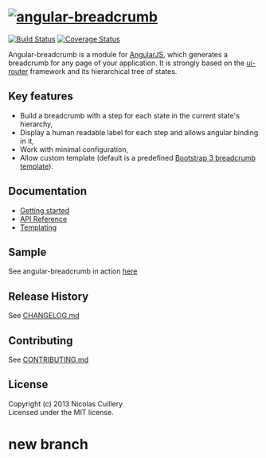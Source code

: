 # [![angular-breadcrumb](https://raw.github.com/ncuillery/angular-breadcrumb/master/sample/img/logo/angular-breadcrumb-logo-400.png)](http://ncuillery.github.io/angular-breadcrumb/)
[![Build Status](https://travis-ci.org/ncuillery/angular-breadcrumb.png)](https://travis-ci.org/ncuillery/angular-breadcrumb) [![Coverage Status](https://coveralls.io/repos/ncuillery/angular-breadcrumb/badge.png)](https://coveralls.io/r/ncuillery/angular-breadcrumb)

Angular-breadcrumb is a module for [AngularJS](http://angularjs.org), which generates a breadcrumb for any page of your application. It is strongly based on the [ui-router](https://github.com/angular-ui/ui-router) framework and its hierarchical tree of states.

## Key features
- Build a breadcrumb with a step for each state in the current state's hierarchy,
- Display a human readable label for each step and allows angular binding in it,
- Work with minimal configuration,
- Allow custom template (default is a predefined [Bootstrap 3 breadcrumb template](http://getbootstrap.com/components/#breadcrumbs)). 

## Documentation
- [Getting started](https://github.com/ncuillery/angular-breadcrumb/wiki/Getting-started)
- [API Reference](https://github.com/ncuillery/angular-breadcrumb/wiki/API-Reference)
- [Templating](https://github.com/ncuillery/angular-breadcrumb/wiki/Templating)

## Sample
See angular-breadcrumb in action [here](http://ncuillery.github.io/angular-breadcrumb/#/sample)

## Release History
See [CHANGELOG.md](https://github.com/ncuillery/angular-breadcrumb/blob/master/CHANGELOG.md)

## Contributing
See [CONTRIBUTING.md](https://github.com/ncuillery/angular-breadcrumb/blob/master/CONTRIBUTING.md)


## License
Copyright (c) 2013 Nicolas Cuillery  
Licensed under the MIT license.

# new branch

